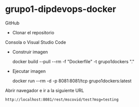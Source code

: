 # grupo1-dipdevops-docker

GitHub

- Clonar el repositorio

Consola o Visual Studio Code

- Construir imagen

    docker build --pull --rm -f "Dockerfile" -t grupo1dockers "."

- Ejecutar imagen

    docker run --rm -d  -p 8081:8081/tcp grupo1dockers:latest

Abrir navegador e ir a la siguiente URL

    http://localhost:8081/rest/mscovid/test?msg=testing

